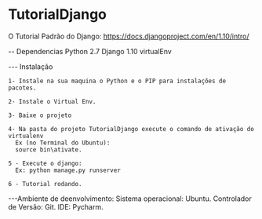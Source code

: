 # TutorialDjango

O Tutorial Padrão do Django:
https://docs.djangoproject.com/en/1.10/intro/

-- Dependencias
      Python 2.7
      Django 1.10
      virtualEnv
    
--- Instalação 
    
    1- Instale na sua maquina o Python e o PIP para instalações de pacotes.
    
    2- Instale o Virtual Env.
    
    3- Baixe o projeto
    
    4- Na pasta do projeto TutorialDjango execute o comando de ativação do virtualenv
      Ex (no Terminal do Ubuntu):
      source bin\ativate.
    
    5 - Execute o django:
      Ex: python manage.py runserver
     
    6 - Tutorial rodando.
     
     
---Ambiente de deenvolvimento:
      Sistema operacional: Ubuntu.
      Controlador de Versão: Git.
      IDE: Pycharm.
      
